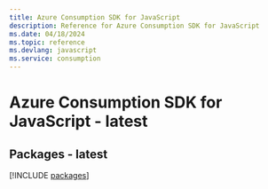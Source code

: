 ```yaml
---
title: Azure Consumption SDK for JavaScript
description: Reference for Azure Consumption SDK for JavaScript
ms.date: 04/18/2024
ms.topic: reference
ms.devlang: javascript
ms.service: consumption
---
```

# Azure Consumption SDK for JavaScript - latest
## Packages - latest
[!INCLUDE [packages](consumption-index.md)]